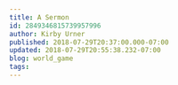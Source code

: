 ```yaml
---
title: A Sermon
id: 2849346815739957996
author: Kirby Urner
published: 2018-07-29T20:37:00.000-07:00
updated: 2018-07-29T20:55:38.232-07:00
blog: world_game
tags: 
---
```


